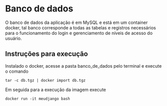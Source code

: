# Banco de dados

O banco de dados da aplicação é em MySQL e está em um container docker, tal banco corresponde a todas as tabelas e registros necessários para o funcionamento do login e gerenciamento de níveis de acesso do usuário.

## Instruções para execução

Instalado o docker, acesse a pasta banco_de_dados pelo terminal e execute o comando

```
tar -c db.tgz | docker import db.tgz
```

Em seguida para a execução da imagem execute

```
docker run -it meudjango bash
```
